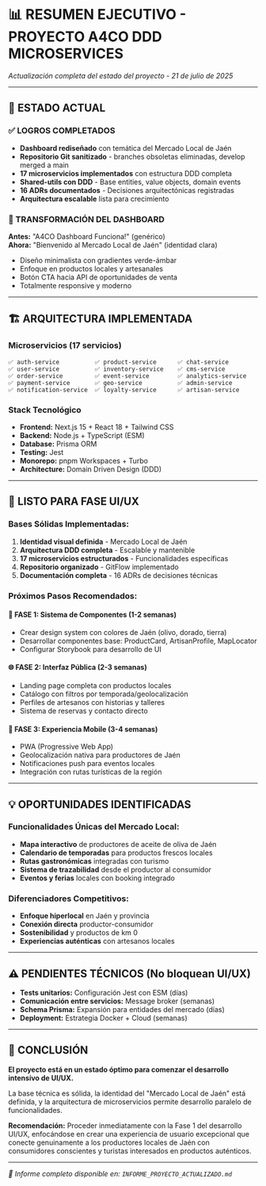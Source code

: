# 📊 RESUMEN EJECUTIVO - PROYECTO A4CO DDD MICROSERVICES

_Actualización completa del estado del proyecto - 21 de julio de 2025_

---

## 🎯 ESTADO ACTUAL

### ✅ LOGROS COMPLETADOS

- **Dashboard rediseñado** con temática del Mercado Local de Jaén
- **Repositorio Git sanitizado** - branches obsoletas eliminadas, develop merged a main
- **17 microservicios implementados** con estructura DDD completa
- **Shared-utils con DDD** - Base entities, value objects, domain events
- **16 ADRs documentados** - Decisiones arquitectónicas registradas
- **Arquitectura escalable** lista para crecimiento

### 🎨 TRANSFORMACIÓN DEL DASHBOARD

**Antes:** "A4CO Dashboard Funciona!" (genérico)  
**Ahora:** "Bienvenido al Mercado Local de Jaén" (identidad clara)

- Diseño minimalista con gradientes verde-ámbar
- Enfoque en productos locales y artesanales
- Botón CTA hacia API de oportunidades de venta
- Totalmente responsive y moderno

---

## 🏗️ ARQUITECTURA IMPLEMENTADA

### Microservicios (17 servicios)

```
✅ auth-service          ✅ product-service      ✅ chat-service
✅ user-service          ✅ inventory-service    ✅ cms-service
✅ order-service         ✅ event-service        ✅ analytics-service
✅ payment-service       ✅ geo-service          ✅ admin-service
✅ notification-service  ✅ loyalty-service      ✅ artisan-service
```

### Stack Tecnológico

- **Frontend:** Next.js 15 + React 18 + Tailwind CSS
- **Backend:** Node.js + TypeScript (ESM)
- **Database:** Prisma ORM
- **Testing:** Jest
- **Monorepo:** pnpm Workspaces + Turbo
- **Architecture:** Domain Driven Design (DDD)

---

## 🚀 LISTO PARA FASE UI/UX

### Bases Sólidas Implementadas:

1. **Identidad visual definida** - Mercado Local de Jaén
2. **Arquitectura DDD completa** - Escalable y mantenible
3. **17 microservicios estructurados** - Funcionalidades específicas
4. **Repositorio organizado** - GitFlow implementado
5. **Documentación completa** - 16 ADRs de decisiones técnicas

### Próximos Pasos Recomendados:

#### 🎨 **FASE 1: Sistema de Componentes (1-2 semanas)**

- Crear design system con colores de Jaén (olivo, dorado, tierra)
- Desarrollar componentes base: ProductCard, ArtisanProfile, MapLocator
- Configurar Storybook para desarrollo de UI

#### 🌐 **FASE 2: Interfaz Pública (2-3 semanas)**

- Landing page completa con productos locales
- Catálogo con filtros por temporada/geolocalización
- Perfiles de artesanos con historias y talleres
- Sistema de reservas y contacto directo

#### 📱 **FASE 3: Experiencia Mobile (3-4 semanas)**

- PWA (Progressive Web App)
- Geolocalización nativa para productores de Jaén
- Notificaciones push para eventos locales
- Integración con rutas turísticas de la región

---

## 💡 OPORTUNIDADES IDENTIFICADAS

### Funcionalidades Únicas del Mercado Local:

- **Mapa interactivo** de productores de aceite de oliva de Jaén
- **Calendario de temporadas** para productos frescos locales
- **Rutas gastronómicas** integradas con turismo
- **Sistema de trazabilidad** desde el productor al consumidor
- **Eventos y ferias** locales con booking integrado

### Diferenciadores Competitivos:

- **Enfoque hiperlocal** en Jaén y provincia
- **Conexión directa** productor-consumidor
- **Sostenibilidad** y productos de km 0
- **Experiencias auténticas** con artesanos locales

---

## ⚠️ PENDIENTES TÉCNICOS (No bloquean UI/UX)

- **Tests unitarios:** Configuración Jest con ESM (días)
- **Comunicación entre servicios:** Message broker (semanas)
- **Schema Prisma:** Expansión para entidades del mercado (días)
- **Deployment:** Estrategia Docker + Cloud (semanas)

---

## 🎯 CONCLUSIÓN

**El proyecto está en un estado óptimo para comenzar el desarrollo intensivo de UI/UX.**

La base técnica es sólida, la identidad del "Mercado Local de Jaén" está definida, y la arquitectura de microservicios permite desarrollo paralelo de funcionalidades.

**Recomendación:** Proceder inmediatamente con la Fase 1 del desarrollo UI/UX, enfocándose en crear una experiencia de usuario excepcional que conecte genuinamente a los productores locales de Jaén con consumidores conscientes y turistas interesados en productos auténticos.

---

_📂 Informe completo disponible en: `INFORME_PROYECTO_ACTUALIZADO.md`_
